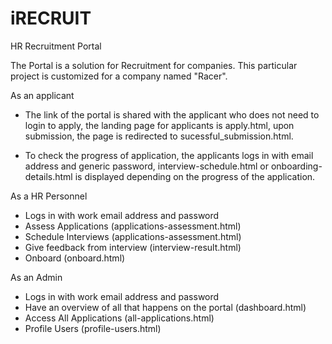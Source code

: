# iRECRUIT
HR Recruitment Portal

The Portal is a solution for Recruitment for companies. This particular project is customized for a company named "Racer". 

As an applicant

* The link of the portal is shared with the applicant who does not need to login to apply, the landing page for applicants is apply.html, upon submission, 
the page is redirected to sucessful_submission.html.

* To check the progress of application, the applicants logs in with email address and generic password, interview-schedule.html or onboarding-details.html is displayed
depending on the progress of the application.

As a HR Personnel
* Logs in with work email address and password
* Assess Applications (applications-assessment.html)
* Schedule Interviews (applications-assessment.html)
* Give feedback from interview (interview-result.html)
* Onboard (onboard.html)

As an Admin
* Logs in with work email address and password
* Have an overview of all that happens on the portal (dashboard.html)
* Access All Applications  (all-applications.html)
* Profile Users (profile-users.html)
